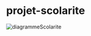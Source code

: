 # projet-scolarite

![diagrammeScolarite](https://user-images.githubusercontent.com/78209324/156584736-90a7511c-4f2f-4d77-8488-093002db7215.png)
